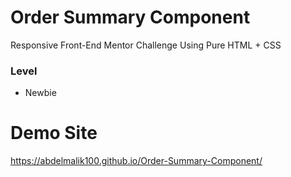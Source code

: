 # Order Summary Component

Responsive Front-End Mentor Challenge Using Pure HTML + CSS

### Level

- Newbie

# Demo Site
https://abdelmalik100.github.io/Order-Summary-Component/
